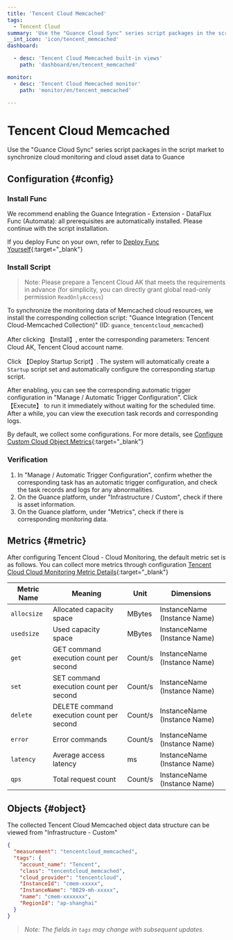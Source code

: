 ```yaml
---
title: 'Tencent Cloud Memcached'
tags: 
  - Tencent Cloud
summary: 'Use the "Guance Cloud Sync" series script packages in the script market to synchronize cloud monitoring and cloud asset data to Guance'
__int_icon: 'icon/tencent_memcached'
dashboard:

  - desc: 'Tencent Cloud Memcached built-in views'
    path: 'dashboard/en/tencent_memcached'

monitor:
  - desc: 'Tencent Cloud Memcached monitor'
    path: 'monitor/en/tencent_memcached'

---
```


<!-- markdownlint-disable MD025 -->
# Tencent Cloud Memcached
<!-- markdownlint-enable -->

Use the "Guance Cloud Sync" series script packages in the script market to synchronize cloud monitoring and cloud asset data to Guance

## Configuration {#config}

### Install Func

We recommend enabling the Guance Integration - Extension - DataFlux Func (Automata): all prerequisites are automatically installed. Please continue with the script installation.

If you deploy Func on your own, refer to [Deploy Func Yourself](https://func.guance.com/doc/script-market-guance-integration/){:target="_blank"}

### Install Script

> Note: Please prepare a Tencent Cloud AK that meets the requirements in advance (for simplicity, you can directly grant global read-only permission `ReadOnlyAccess`)

To synchronize the monitoring data of Memcached cloud resources, we install the corresponding collection script: "Guance Integration (Tencent Cloud-Memcached Collection)" (ID: `guance_tencentcloud_memcached`)

After clicking 【Install】, enter the corresponding parameters: Tencent Cloud AK, Tencent Cloud account name.

Click 【Deploy Startup Script】. The system will automatically create a `Startup` script set and automatically configure the corresponding startup script.

After enabling, you can see the corresponding automatic trigger configuration in "Manage / Automatic Trigger Configuration". Click 【Execute】 to run it immediately without waiting for the scheduled time. After a while, you can view the execution task records and corresponding logs.

By default, we collect some configurations. For more details, see [Configure Custom Cloud Object Metrics](https://func.guance.com/doc/script-market-guance-tencentcloud-memcached/){:target="_blank"}

### Verification

1. In "Manage / Automatic Trigger Configuration", confirm whether the corresponding task has an automatic trigger configuration, and check the task records and logs for any abnormalities.
2. On the Guance platform, under "Infrastructure / Custom", check if there is asset information.
3. On the Guance platform, under "Metrics", check if there is corresponding monitoring data.

## Metrics {#metric}

After configuring Tencent Cloud - Cloud Monitoring, the default metric set is as follows. You can collect more metrics through configuration [Tencent Cloud Cloud Monitoring Metric Details](https://cloud.tencent.com/document/product/248/62458){:target="_blank"}

| Metric Name | Meaning | Unit | Dimensions |
|-------------|---------|------|------------|
| `allocsize` | Allocated capacity space | MBytes | InstanceName (Instance Name) |
| `usedsize`  | Used capacity space | MBytes | InstanceName (Instance Name) |
| `get`       | GET command execution count per second | Count/s | InstanceName (Instance Name) |
| `set`       | SET command execution count per second | Count/s | InstanceName (Instance Name) |
| `delete`    | DELETE command execution count per second | Count/s | InstanceName (Instance Name) |
| `error`     | Error commands | Count/s | InstanceName (Instance Name) |
| `latency`   | Average access latency | ms | InstanceName (Instance Name) |
| `qps`       | Total request count | Count/s | InstanceName (Instance Name) |

## Objects {#object}

The collected Tencent Cloud Memcached object data structure can be viewed from "Infrastructure - Custom"

```json
{
  "measurement": "tencentcloud_memcached",
  "tags": {
    "account_name": "Tencent",
    "class": "tencentcloud_memcached",
    "cloud_provider": "tencentcloud",
    "InstanceId": "cmem-xxxxx",
    "InstanceName": "0829-mh-xxxxx",
    "name": "cmem-xxxxxxx",
    "RegionId": "ap-shanghai"
  }
}
```

> *Note: The fields in `tags` may change with subsequent updates.*